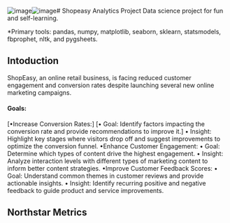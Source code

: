 ![image](https://github.com/user-attachments/assets/eea8767a-a65c-492d-8648-1a324cc1eff9)![image](https://github.com/user-attachments/assets/670552a6-afe0-461c-828b-f7ecb27ccee7)# Shopeasy Analytics Project
Data science project for fun and self-learning.

*Primary tools: pandas, numpy, matplotlib, seaborn, sklearn, statsmodels, fbprophet, nltk, and pygsheets.

## Intoduction
ShopEasy, an online retail business, is facing reduced customer engagement and conversion rates despite launching several new online marketing campaigns.

#### Goals:
[•Increase Conversion Rates:]
 [• Goal: Identify factors impacting the conversion rate and provide recommendations to improve it.]
 • Insight: Highlight key stages where visitors drop off and suggest improvements to optimize the conversion funnel.
•Enhance Customer Engagement:
 • Goal: Determine which types of content drive the highest engagement. 
 • Insight: Analyze interaction levels with different types of marketing content to inform better content strategies.
•Improve Customer Feedback Scores:
 • Goal: Understand common themes in customer reviews and provide actionable insights.
 • Insight: Identify recurring positive and negative feedback to guide product and service improvements.



## Northstar Metrics
